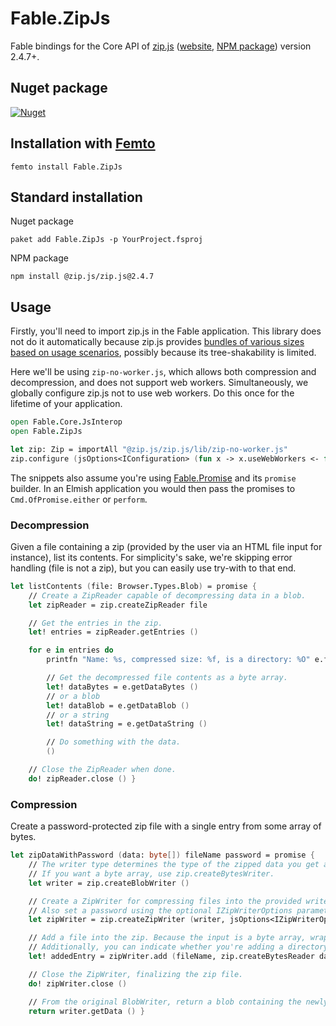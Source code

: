 # Fable.ZipJs

Fable bindings for the Core API of [zip.js](https://github.com/gildas-lormeau/zip.js) ([website](https://gildas-lormeau.github.io/zip.js/index.html), [NPM package](https://www.npmjs.com/package/@zip.js/zip.js)) version 2.4.7+.

## Nuget package
[![Nuget](https://img.shields.io/nuget/v/Fable.ZipJs.svg?colorB=green)](https://www.nuget.org/packages/Fable.ZipJs)

## Installation with [Femto](https://github.com/Zaid-Ajaj/Femto)

```
femto install Fable.ZipJs
```

## Standard installation

Nuget package

```
paket add Fable.ZipJs -p YourProject.fsproj
```

NPM package

```
npm install @zip.js/zip.js@2.4.7
```

## Usage

Firstly, you'll need to import zip.js in the Fable application. This library does not do it automatically because zip.js provides [bundles of various sizes based on usage scenarios](https://github.com/gildas-lormeau/zip.js/tree/master/dist), possibly because its tree-shakability is limited.

Here we'll be using `zip-no-worker.js`, which allows both compression and decompression, and does not support web workers. Simultaneously, we globally configure zip.js not to use web workers. Do this once for the lifetime of your application.

```fsharp
open Fable.Core.JsInterop
open Fable.ZipJs

let zip: Zip = importAll "@zip.js/zip.js/lib/zip-no-worker.js"
zip.configure (jsOptions<IConfiguration> (fun x -> x.useWebWorkers <- false))
```

The snippets also assume you're using [Fable.Promise](https://www.nuget.org/packages/Fable.Promise/) and its `promise` builder. In an Elmish application you would then pass the promises to `Cmd.OfPromise.either` or `perform`.

### Decompression

Given a file containing a zip (provided by the user via an HTML file input for instance), list its contents. For simplicity's sake, we're skipping error handling (file is not a zip), but you can easily use try-with to that end.

```fsharp
let listContents (file: Browser.Types.Blob) = promise {
    // Create a ZipReader capable of decompressing data in a blob.
    let zipReader = zip.createZipReader file

    // Get the entries in the zip.
    let! entries = zipReader.getEntries ()

    for e in entries do
        printfn "Name: %s, compressed size: %f, is a directory: %O" e.filename e.compressedSize e.directory

        // Get the decompressed file contents as a byte array.
        let! dataBytes = e.getDataBytes ()
        // or a blob
        let! dataBlob = e.getDataBlob ()
        // or a string
        let! dataString = e.getDataString ()

        // Do something with the data.
        ()

    // Close the ZipReader when done.
    do! zipReader.close () }
```

### Compression

Create a password-protected zip file with a single entry from some array of bytes.

```fsharp
let zipDataWithPassword (data: byte[]) fileName password = promise {
    // The writer type determines the type of the zipped data you get at the end.
    // If you want a byte array, use zip.createBytesWriter.
    let writer = zip.createBlobWriter ()

    // Create a ZipWriter for compressing files into the provided writer.
    // Also set a password using the optional IZipWriterOptions parameter.
    let zipWriter = zip.createZipWriter (writer, jsOptions<IZipWriterOptions> (fun x -> x.password <- password))

    // Add a file into the zip. Because the input is a byte array, wrap it in IBytesReader.
    // Additionally, you can indicate whether you're adding a directory, or set various metadata using the optional IAddOptions parameter.
    let! addedEntry = zipWriter.add (fileName, zip.createBytesReader data, jsOptions<IAddOptions> (fun x -> x.comment <- "blah"))

    // Close the ZipWriter, finalizing the zip file.
    do! zipWriter.close ()

    // From the original BlobWriter, return a blob containing the newly created zip.
    return writer.getData () }
```
